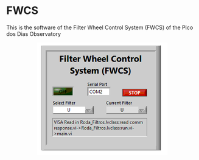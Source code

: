 # FWCS
 This is the software of the Filter Wheel Control System (FWCS) of the Pico dos Dias Observatory

<p align="center">
  <img src="https://github.com/DBernardes/FWCS/blob/main/Images/FWCS.png" />
</p>
